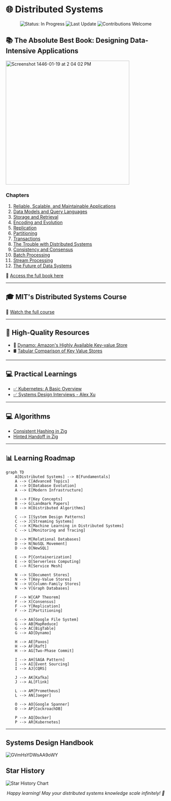 # 🌐 Distributed Systems

<p align="center">
  <img src="https://img.shields.io/badge/status-in_progress-brightgreen" alt="Status: In Progress"/>
  <img src="https://img.shields.io/badge/last_update-2024--07--25-blue" alt="Last Update"/>
  <img src="https://img.shields.io/badge/contributions-welcome-orange" alt="Contributions Welcome"/>
</p>

## 📚 The Absolute Best Book: Designing Data-Intensive Applications

<img width="389" alt="Screenshot 1446-01-19 at 2 04 02 PM" src="https://github.com/user-attachments/assets/19a57547-30c1-4f41-8552-586647dbd23d">

### Chapters

1. [Reliable, Scalable, and Maintainable Applications](https://github.com/basilysf1709/distributed-systems/tree/main/designing-data-intensive-applications/Ch1)
2. [Data Models and Query Languages](https://github.com/basilysf1709/distributed-systems/tree/main/designing-data-intensive-applications/Ch2)
3. [Storage and Retrieval](https://github.com/basilysf1709/distributed-systems/tree/main/designing-data-intensive-applications/Ch3)
4. [Encoding and Evolution](https://github.com/basilysf1709/distributed-systems/tree/main/designing-data-intensive-applications/Ch4)
5. [Replication](https://github.com/basilysf1709/distributed-systems/tree/main/designing-data-intensive-applications/Ch5)
6. [Partitioning](https://github.com/basilysf1709/distributed-systems/tree/main/designing-data-intensive-applications/Ch6)
7. [Transactions](https://github.com/basilysf1709/distributed-systems/tree/main/designing-data-intensive-applications/Ch7)
8. [The Trouble with Distributed Systems](https://github.com/basilysf1709/distributed-systems/tree/main/designing-data-intensive-applications/Ch8)
9. [Consistency and Consensus](https://github.com/basilysf1709/distributed-systems/tree/main/designing-data-intensive-applications/Ch9)
10. [Batch Processing](https://github.com/basilysf1709/distributed-systems/tree/main/designing-data-intensive-applications/Ch10)
11. [Stream Processing](https://github.com/basilysf1709/distributed-systems/tree/main/designing-data-intensive-applications/Ch11)
12. [The Future of Data Systems](https://github.com/basilysf1709/distributed-systems/tree/main/designing-data-intensive-applications/Ch12)

📖 [Access the full book here](https://github.com/user-attachments/files/16344190/Designing.Data.Intensive.Applications.pdf)

---

## 🎓 MIT's Distributed Systems Course

🔗 [Watch the full course](https://www.youtube.com/watch?v=cQP8WApzIQQ&list=PLrw6a1wE39_tb2fErI4-WkMbsvGQk9_UB)

---

## 📘 High-Quality Resources

- 📑 [Dynamo: Amazon's Highly Available Key-value Store](https://www.allthingsdistributed.com/files/amazon-dynamo-sosp2007.pdf)
- 🛢 [Tabular Comparison of Key Value Stores](https://github.com/basilysf1709/distributed-systems/tree/main/databases)

---

## 💻 Practical Learnings

- [✅ Kubernetes: A Basic Overview](https://www.youtube.com/watch?v=X48VuDVv0do)
- [✅ Systems Design Interviews - Alex Xu](https://github.com/basilysf1709/distributed-systems/tree/main/system-design-interviews/Summary)

---

## 💻 Algorithms

- [Consistent Hashing in Zig](https://github.com/basilysf1709/distributed-systems/tree/main/algorithms/consistent-hashing)
- [Hinted Handoff in Zig](https://github.com/basilysf1709/distributed-systems/tree/main/algorithms/hinted-handoff)

---

## 📊 Learning Roadmap

```mermaid
graph TD
    A[Distributed Systems] --> B[Fundamentals]
    A --> C[Advanced Topics]
    A --> D[Database Evolution]
    A --> E[Modern Infrastructure]

    B --> F[Key Concepts]
    B --> G[Landmark Papers]
    B --> H[Distributed Algorithms]

    C --> I[System Design Patterns]
    C --> J[Streaming Systems]
    C --> K[Machine Learning in Distributed Systems]
    C --> L[Monitoring and Tracing]

    D --> M[Relational Databases]
    D --> N[NoSQL Movement]
    D --> O[NewSQL]

    E --> P[Containerization]
    E --> Q[Serverless Computing]
    E --> R[Service Mesh]

    N --> S[Document Stores]
    N --> T[Key-Value Stores]
    N --> U[Column-Family Stores]
    N --> V[Graph Databases]

    F --> W[CAP Theorem]
    F --> X[Consensus]
    F --> Y[Replication]
    F --> Z[Partitioning]

    G --> AA[Google File System]
    G --> AB[MapReduce]
    G --> AC[BigTable]
    G --> AD[Dynamo]

    H --> AE[Paxos]
    H --> AF[Raft]
    H --> AG[Two-Phase Commit]

    I --> AH[SAGA Pattern]
    I --> AI[Event Sourcing]
    I --> AJ[CQRS]

    J --> AK[Kafka]
    J --> AL[Flink]

    L --> AM[Prometheus]
    L --> AN[Jaeger]

    O --> AO[Google Spanner]
    O --> AP[CockroachDB]

    P --> AQ[Docker]
    P --> AR[Kubernetes]
```

---

## Systems Design Handbook

![GVmHsYDWsAA9oWY](https://github.com/user-attachments/assets/4e2b1412-d0a9-4276-b9a1-7772fc099f74)

## Star History

<picture>
  <source media="(prefers-color-scheme: dark)" srcset="https://api.star-history.com/svg?repos=basilysf1709/distributed-systems&type=Date&theme=dark" />
  <source media="(prefers-color-scheme: light)" srcset="https://api.star-history.com/svg?repos=basilysf1709/distributed-systems&type=Date" />
  <img alt="Star History Chart" src="https://api.star-history.com/svg?repos=star-history/star-history&type=Date" />
</picture>

<p align="center">
  <i>Happy learning! May your distributed systems knowledge scale infinitely! 🚀</i>
</p>
